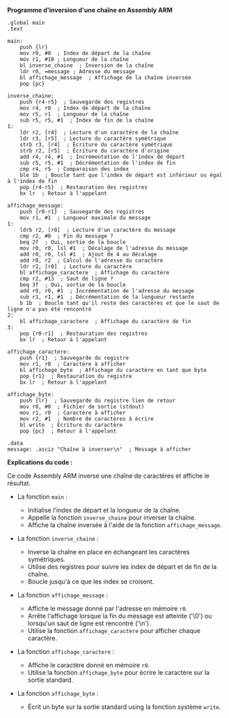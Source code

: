 **Programme d'inversion d'une chaîne en Assembly ARM**

```
.global main
.text

main:
    push {lr}
    mov r0, #0  ; Index de départ de la chaîne
    mov r1, #10 ; Longueur de la chaîne
    bl inverse_chaine  ; Inversion de la chaîne
    ldr r0, =message ; Adresse du message
    bl affichage_message  ; Affichage de la chaîne inversée
    pop {pc}

inverse_chaine:
    push {r4-r5}  ; Sauvegarde des registres
    mov r4, r0  ; Index de départ de la chaîne
    mov r5, r1  ; Longueur de la chaîne
    sub r5, r5, #1  ; Index de fin de la chaîne
1:
    ldr r2, [r4]  ; Lecture d'un caractère de la chaîne
    ldr r3, [r5]  ; Lecture du caractère symétrique
    strb r3, [r4]  ; Écriture du caractère symétrique
    strb r2, [r5]  ; Écriture du caractère d'origine
    add r4, r4, #1  ; Incrémentation de l'index de départ
    sub r5, r5, #1  ; Décrémentation de l'index de fin
    cmp r4, r5  ; Comparaison des index
    ble 1b  ; Boucle tant que l'index de départ est inférieur ou égal à l'index de fin
    pop {r4-r5}  ; Restauration des registres
    bx lr  ; Retour à l'appelant

affichage_message:
    push {r0-r1}  ; Sauvegarde des registres
    mov r1, #1  ; Longueur maximale du message
1:
    ldrb r2, [r0]  ; Lecture d'un caractère du message
    cmp r2, #0  ; Fin du message ?
    beq 2f  ; Oui, sortie de la boucle
    mov r0, r0, lsl #1  ; Décalage de l'adresse du message
    add r0, r0, lsl #1  ; Ajout de 4 au décalage
    add r0, r2  ; Calcul de l'adresse du caractère
    ldr r2, [r0]  ; Lecture du caractère
    bl affichage_caractere  ; Affichage du caractère
    cmp r2, #13  ; Saut de ligne ?
    beq 3f  ; Oui, sortie de la boucle
    add r0, r0, #1  ; Incrémentation de l'adresse du message
    sub r1, r1, #1  ; Décrémentation de la longueur restante
    b 1b  ; Boucle tant qu'il reste des caractères et que le saut de ligne n'a pas été rencontré
2:
    bl affichage_caractere  ; Affichage du caractère de fin
3:
    pop {r0-r1}  ; Restauration des registres
    bx lr  ; Retour à l'appelant

affichage_caractere:
    push {r1}  ; Sauvegarde du registre
    mov r1, r0  ; Caractère à afficher
    bl affichage_byte  ; Affichage du caractère en tant que byte
    pop {r1}  ; Restauration du registre
    bx lr  ; Retour à l'appelant

affichage_byte:
    push {lr}  ; Sauvegarde du registre lien de retour
    mov r0, #0  ; Fichier de sortie (stdout)
    mov r1, r0  ; Caractère à afficher
    mov r2, #1  ; Nombre de caractères à écrire
    bl write  ; Écriture du caractère
    pop {pc}  ; Retour à l'appelant

.data
message: .asciz "Chaîne à inverser\n"  ; Message à afficher

```

**Explications du code :**

Ce code Assembly ARM inverse une chaîne de caractères et affiche le résultat.

* La fonction `main` :
    * Initialise l'index de départ et la longueur de la chaîne.
    * Appelle la fonction `inverse_chaine` pour inverser la chaîne.
    * Affiche la chaîne inversée à l'aide de la fonction `affichage_message`.

* La fonction `inverse_chaine` :
    * Inverse la chaîne en place en échangeant les caractères symétriques.
    * Utilise des registres pour suivre les index de départ et de fin de la chaîne.
    * Boucle jusqu'à ce que les index se croisent.

* La fonction `affichage_message` :
    * Affiche le message donné par l'adresse en mémoire `r0`.
    * Arrête l'affichage lorsque la fin du message est atteinte ('\0') ou lorsqu'un saut de ligne est rencontré ('\n').
    * Utilise la fonction `affichage_caractere` pour afficher chaque caractère.

* La fonction `affichage_caractere` :
    * Affiche le caractère donné en mémoire `r0`.
    * Utilise la fonction `affichage_byte` pour écrire le caractère sur la sortie standard.

* La fonction `affichage_byte` :
    * Écrit un byte sur la sortie standard using la fonction système `write`.